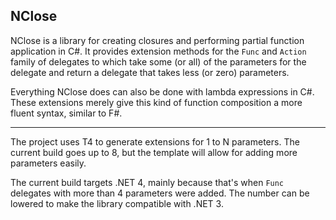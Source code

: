 NClose
--------
NClose is a library for creating closures and performing partial function application in C#.  It provides extension methods for the `Func` and `Action` family of delegates to which take some (or all) of the parameters for the delegate and return a delegate that takes less (or zero) parameters.  

Everything NClose does can also be done with lambda expressions in C#.  These extensions merely give this kind of function composition a more fluent syntax, similar to F#.

------

The project uses T4 to generate extensions for 1 to N parameters.  The current build goes up to 8, but the template will allow for adding more parameters easily.

The current build targets .NET 4, mainly because that's when `Func` delegates with more than 4 parameters were added.  The number can be lowered to make the library compatible with .NET 3.
